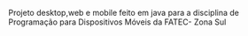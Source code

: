 Projeto desktop,web e mobile feito em java para a disciplina de Programação para Dispositivos Móveis da FATEC- Zona Sul
